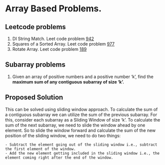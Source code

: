 # Array Based Problems.

## Leetcode problems
1. DI String Match. Leet code problem [942](https://leetcode.com/problems/di-string-match/)
2. Squares of a Sorted Array. Leet code problem [977](https://leetcode.com/problems/squares-of-a-sorted-array/)
3. Rotate Array. Leet code problem [189](https://leetcode.com/problems/rotate-array/) 


## Subarray problems

1. Given an array of positive numbers and a positive number ‘k’, find the **maximum sum of any contiguous subarray of size ‘k’.**

## Proposed Solution

This can be solved using sliding window approach. To calculate the sum of a contiguous subarray we can utilize the sum of the previous subarray. For this, consider each subarray as a Sliding Window of size ‘k’. To calculate the sum of the next subarray, we need to slide the window ahead by one element. So to slide the window forward and calculate the sum of the new position of the sliding window, we need to do two things:

    - Subtract the element going out of the sliding window i.e., subtract the first element of the window.
    - Add the new element getting included in the sliding window i.e., the element coming right after the end of the window.
